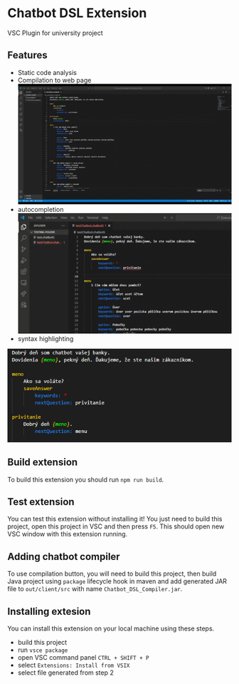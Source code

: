 # Chatbot DSL Extension
VSC Plugin for university project

## Features
- Static code analysis 
- Compilation to web page
![compilation gif](/assets/two.gif)
- autocompletion
![autocompletion gif](/assets/one.gif)
- syntax highlighting

![syntax highlighting img](/assets/highlighting.png)

## Build extension
To build this extension you should run ```npm run build```.

## Test extension
You can test this extension without installing it! You just need to build this project, open this project in VSC and then press ```F5```.
This should open new VSC window with this extension running.

## Adding chatbot compiler
To use compilation button, you will need to build this project, then build Java project using ```package``` lifecycle hook in maven and add generated JAR file to
```out/client/src``` with name ```Chatbot_DSL_Compiler.jar```.

## Installing extesion
You can install this extension on your local machine using these steps.
- build this project
- run ```vsce package```
- open VSC command panel ```CTRL + SHIFT + P```
- select ```Extensions: Install from VSIX```
- select file generated from step 2
